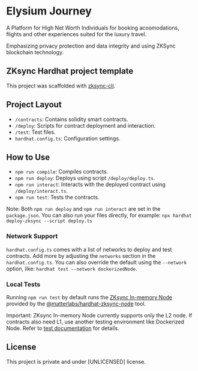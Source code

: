 # Elysium Journey
A Platform for High Net Worth Individuals for booking acoomodations, flights and other experiences suited for the luxury travel.

Emphasizing privacy protection and data integrity and using ZKSync blockchain technology.



## ZKsync Hardhat project template

This project was scaffolded with [zksync-cli](https://github.com/matter-labs/zksync-cli).

## Project Layout

- `/contracts`: Contains solidity smart contracts.
- `/deploy`: Scripts for contract deployment and interaction.
- `/test`: Test files.
- `hardhat.config.ts`: Configuration settings.


## How to Use

- `npm run compile`: Compiles contracts.
- `npm run deploy`: Deploys using script `/deploy/deploy.ts`.
- `npm run interact`: Interacts with the deployed contract using `/deploy/interact.ts`.
- `npm run test`: Tests the contracts.

Note: Both `npm run deploy` and `npm run interact` are set in the `package.json`. You can also run your files directly, for example: `npx hardhat deploy-zksync --script deploy.ts`


### Network Support

`hardhat.config.ts` comes with a list of networks to deploy and test contracts. Add more by adjusting the `networks` section in the `hardhat.config.ts`. You can also override the default using the `--network` option, like: `hardhat test --network dockerizedNode`.


### Local Tests

Running `npm run test` by default runs the [ZKsync In-memory Node](https://docs.zksync.io/build/test-and-debug/in-memory-node) provided by the [@matterlabs/hardhat-zksync-node](https://docs.zksync.io/build/tooling/hardhat/hardhat-zksync-node) tool.

Important: ZKsync In-memory Node currently supports only the L2 node. If contracts also need L1, use another testing environment like Dockerized Node. Refer to [test documentation](https://docs.zksync.io/build/test-and-debug) for details.


## License

This project is private and under [UNLICENSED] license.